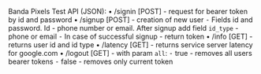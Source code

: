 Banda Pixels Test API (JSON): 
	•	/signin [POST] - request for bearer token by id and password
	•	/signup [POST] - creation of new user
		⁃ Fields id and password. Id - phone number or email. After signup add field `id_type` - phone or email
		⁃	In case of successful signup - return token
	•	/info [GET] - returns user id and id type
	•	/latency [GET] - returns service server latency for google.com
	•	/logout [GET] - with param `all`:
		⁃	true - removes all users bearer tokens
		⁃	false - removes only current token